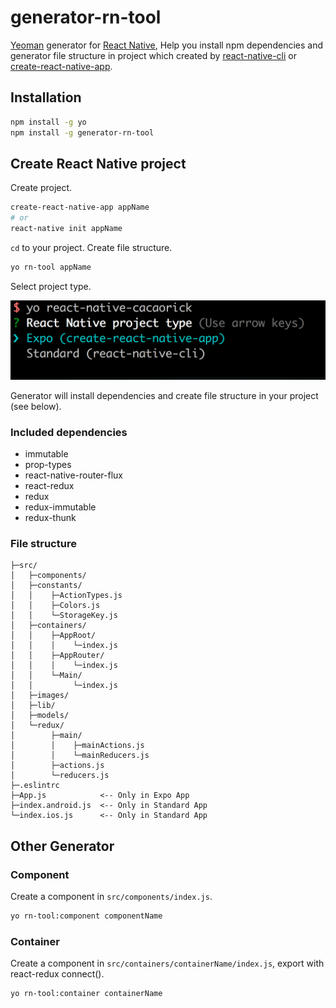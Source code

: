 # generator-rn-tool
[Yeoman](http://yeoman.io) generator for [React Native](https://facebook.github.io/react-native/), Help you install npm dependencies and generator file structure in project which created by [react-native-cli](https://facebook.github.io/react-native/docs/getting-started.html#installing-dependencies) or [create-react-native-app](https://facebook.github.io/react-native/docs/getting-started.html).

## Installation

```bash
npm install -g yo
npm install -g generator-rn-tool
```

## Create React Native project

Create project.

```bash
create-react-native-app appName
# or
react-native init appName
```

`cd` to your project.
Create file structure.
```bash
yo rn-tool appName
```
Select project type.

![](/images/prompt-list.png)

Generator will install dependencies and create file structure in your project (see below).

### Included dependencies

* immutable
* prop-types
* react-native-router-flux
* react-redux
* redux
* redux-immutable
* redux-thunk

### File structure

```text
├─src/
│   ├─components/
│   ├─constants/
│   │    ├─ActionTypes.js
│   │    ├─Colors.js
│   │    └─StorageKey.js
│   ├─containers/
│   │    ├─AppRoot/
│   │    │    └─index.js
│   │    ├─AppRouter/
│   │    │    └─index.js
│   │    └─Main/
│   │         └─index.js
│   ├─images/
│   ├─lib/
│   ├─models/
│   └─redux/
│        ├─main/
│        │    ├─mainActions.js
│        │    └─mainReducers.js
│        ├─actions.js
│        └─reducers.js
├─.eslintrc
├─App.js            <-- Only in Expo App
├─index.android.js  <-- Only in Standard App
└─index.ios.js      <-- Only in Standard App
```

## Other Generator
### Component

Create a component in `src/components/index.js`.

```bash
yo rn-tool:component componentName
```

### Container

Create a component in `src/containers/containerName/index.js`, export with react-redux connect().

```bash
yo rn-tool:container containerName
```
